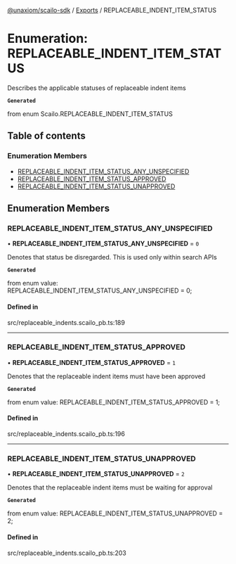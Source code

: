 [@unaxiom/scailo-sdk](../README.md) / [Exports](../modules.md) / REPLACEABLE\_INDENT\_ITEM\_STATUS

# Enumeration: REPLACEABLE\_INDENT\_ITEM\_STATUS

Describes the applicable statuses of replaceable indent items

**`Generated`**

from enum Scailo.REPLACEABLE_INDENT_ITEM_STATUS

## Table of contents

### Enumeration Members

- [REPLACEABLE\_INDENT\_ITEM\_STATUS\_ANY\_UNSPECIFIED](REPLACEABLE_INDENT_ITEM_STATUS.md#replaceable_indent_item_status_any_unspecified)
- [REPLACEABLE\_INDENT\_ITEM\_STATUS\_APPROVED](REPLACEABLE_INDENT_ITEM_STATUS.md#replaceable_indent_item_status_approved)
- [REPLACEABLE\_INDENT\_ITEM\_STATUS\_UNAPPROVED](REPLACEABLE_INDENT_ITEM_STATUS.md#replaceable_indent_item_status_unapproved)

## Enumeration Members

### REPLACEABLE\_INDENT\_ITEM\_STATUS\_ANY\_UNSPECIFIED

• **REPLACEABLE\_INDENT\_ITEM\_STATUS\_ANY\_UNSPECIFIED** = ``0``

Denotes that status be disregarded. This is used only within search APIs

**`Generated`**

from enum value: REPLACEABLE_INDENT_ITEM_STATUS_ANY_UNSPECIFIED = 0;

#### Defined in

src/replaceable_indents.scailo_pb.ts:189

___

### REPLACEABLE\_INDENT\_ITEM\_STATUS\_APPROVED

• **REPLACEABLE\_INDENT\_ITEM\_STATUS\_APPROVED** = ``1``

Denotes that the replaceable indent items must have been approved

**`Generated`**

from enum value: REPLACEABLE_INDENT_ITEM_STATUS_APPROVED = 1;

#### Defined in

src/replaceable_indents.scailo_pb.ts:196

___

### REPLACEABLE\_INDENT\_ITEM\_STATUS\_UNAPPROVED

• **REPLACEABLE\_INDENT\_ITEM\_STATUS\_UNAPPROVED** = ``2``

Denotes that the replaceable indent items must be waiting for approval

**`Generated`**

from enum value: REPLACEABLE_INDENT_ITEM_STATUS_UNAPPROVED = 2;

#### Defined in

src/replaceable_indents.scailo_pb.ts:203
